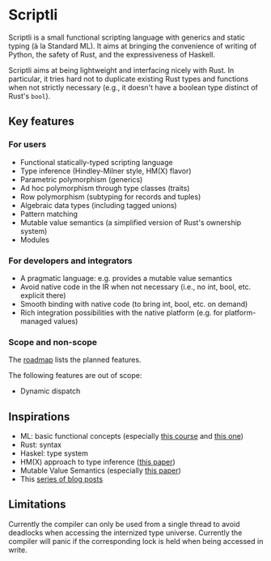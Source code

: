 # Scriptli

Scriptli is a small functional scripting language with generics and static typing (à la Standard ML).
It aims at bringing the convenience of writing of Python, the safety of Rust, and the expressiveness of Haskell.

Scriptli aims at being lightweight and interfacing nicely with Rust.
In particular, it tries hard not to duplicate existing Rust types and functions when not strictly necessary (e.g., it doesn't have a boolean type distinct of Rust's `bool`).

## Key features

### For users

* Functional statically-typed scripting language
* Type inference (Hindley-Milner style, HM(X) flavor)
* Parametric polymorphism (generics)
* Ad hoc polymorphism through type classes (traits)
* Row polymorphism (subtyping for records and tuples)
* Algebraic data types (including tagged unions)
* Pattern matching
* Mutable value semantics (a simplified version of Rust's ownership system)
* Modules

### For developers and integrators

* A pragmatic language: e.g. provides a mutable value semantics
* Avoid native code in the IR when not necessary (i.e., no int, bool, etc. explicit there)
* Smooth binding with native code (to bring int, bool, etc. on demand)
* Rich integration possibilities with the native platform (e.g. for platform-managed values)

### Scope and non-scope

The [roadmap](doc/roadmap.md) lists the planned features.

The following features are out of scope:
* Dynamic dispatch

## Inspirations

* ML: basic functional concepts (especially [this course](https://pauillac.inria.fr/~remy/mpri/) and [this one](https://cs3110.github.io/textbook/chapters/interp/inference.html))
* Rust: syntax
* Haskel: type system
* HM(X) approach to type inference ([this paper](https://www.researchgate.net/profile/Martin-Sulzmann/publication/220346751_Type_Inference_with_Constrained_Types/links/5ab00c0b0f7e9b4897c1d25b/Type-Inference-with-Constrained-Types.pdf))
* Mutable Value Semantics (especially [this paper](https://www.jot.fm/issues/issue_2022_02/article2.pdf))
* This [series of blog posts](https://thunderseethe.dev/posts/type-inference/)

## Limitations

Currently the compiler can only be used from a single thread to avoid deadlocks when accessing the internized type universe. Currently the compiler will panic if the corresponding lock is held when being accessed in write.